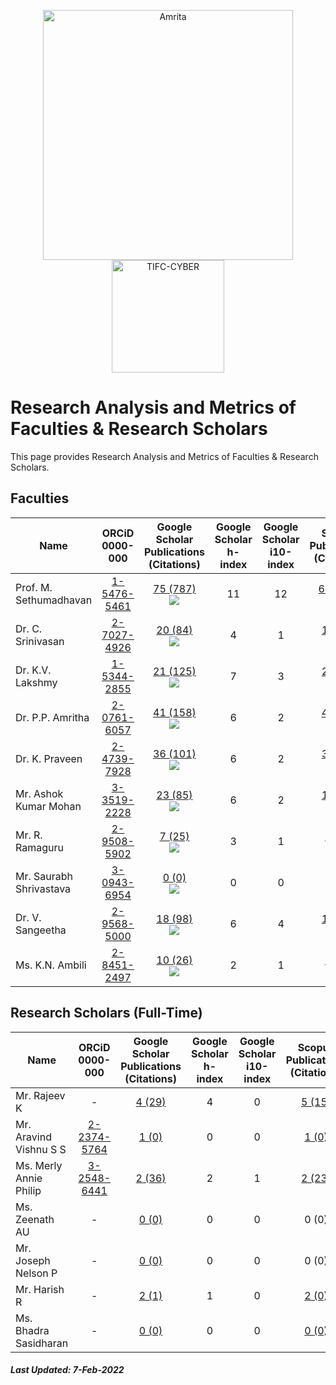 <p align="center">
    <img src="https://amrita-tifac-cyber-blockchain.github.io/Amrita-TIFAC-Cyber-Blockchain/AVV_PNG.png" alt ="Amrita" width="400" />
    <img src="https://amrita.edu/wp-content/uploads/2021/09/1597668744269.jpg" alt ="TIFC-CYBER" width="180" />
</p>

# Research Analysis and Metrics of Faculties & Research Scholars

This page provides Research Analysis and Metrics of Faculties & Research Scholars.

## Faculties

| Name | ORCiD <br/> 0000-000| Google Scholar <br/>Publications (Citations) | Google Scholar   <br/>h-index | Google Scholar <br/>i10-index | Scopus <br/> Publications (Citations) | Scopus <br/> h-index | 
|------|:------:|:---------------------------:|:----------------------:|:------------------------:|:-------------------:|:--------------:|
| Prof. M. Sethumadhavan | [1-5476-5461](https://orcid.org/0000-0001-5476-5461) | [75 (787)](https://scholar.google.co.in/citations?user=Xl_P9V0AAAAJ&hl=en) <br/> ![](https://img.shields.io/badge/Amrita-75-violet)| 11 | 12 | [62 (413)](https://www.scopus.com/authid/detail.uri?authorId=55034101000) <br/> ![](https://img.shields.io/badge/Amrita-75-violet)| 8 | 
| Dr. C. Srinivasan | [2-7027-4926](https://orcid.org/0000-0002-7027-4926) | [20 (84)](https://scholar.google.co.in/citations?user=nlt0DD4AAAAJ&hl=en) <br/> ![](https://img.shields.io/badge/Amrita-20-violet) | 4 | 1 | [18 (51)](https://www.scopus.com/authid/detail.uri?authorId=43261707200) <br/> ![](https://img.shields.io/badge/Amrita-18-violet) | 3 |
| Dr. K.V. Lakshmy | [1-5344-2855](https://orcid.org/0000-0001-5344-2855) | [21 (125)](https://scholar.google.co.in/citations?user=K2n1nh0AAAAJ&hl=en) <br/> ![](https://img.shields.io/badge/Amrita-21-violet) | 7 | 3 | [20 (63)](https://www.scopus.com/authid/detail.uri?authorId=55032484300) <br/> ![](https://img.shields.io/badge/Amrita-20-violet) | 5 |
| Dr. P.P. Amritha | [2-0761-6057](https://orcid.org/0000-0002-0761-6057) | [41 (158)](https://scholar.google.co.in/citations?user=8AwtAWsAAAAJ&hl=en) <br/> ![](https://img.shields.io/badge/Amrita-41-violet)| 6 | 2 | [41 (44)](https://www.scopus.com/authid/detail.uri?authorId=36536628700) <br/> ![](https://img.shields.io/badge/Amrita-41-violet) | 3 |
| Dr. K. Praveen | [2-4739-7928](https://orcid.org/0000-0002-4739-7928) | [36 (101)](https://scholar.google.com/citations?hl=en&user=NHVcW84AAAAJ&hl=en) <br/> ![](https://img.shields.io/badge/Amrita-36-violet) | 6 | 2 | [31 (73)](https://www.scopus.com/authid/detail.uri?authorId=8552046600) <br/> ![](https://img.shields.io/badge/Amrita-31-violet)| 4 |
| Mr. Ashok Kumar Mohan | [3-3519-2228](https://orcid.org/0000-0003-3519-2228) | [23 (85)](https://scholar.google.co.in/citations?user=W6nvRkQAAAAJ&hl=en) <br/> ![](https://img.shields.io/badge/Amrita-23-violet)| 6 | 2 | [15 (36)](https://www.scopus.com/authid/detail.uri?authorId=57195934643) <br/> ![](https://img.shields.io/badge/Amrita-15-violet)| 4 |
| Mr. R. Ramaguru | [2-9508-5902](https://orcid.org/0000-0002-9508-5902) | [7 (25)](https://scholar.google.co.in/citations?user=-DjvKqgAAAAJ&hl=en) <br/> ![](https://img.shields.io/badge/Amrita-6-violet) | 3 | 1 | [5 (15)](https://www.scopus.com/authid/detail.uri?authorId=57210210467) <br/> ![](https://img.shields.io/badge/Amrita-5-violet) | 2 |
| Mr. Saurabh Shrivastava | [3-0943-6954](https://orcid.org/0000-0003-0943-6954) | [0 (0)](https://scholar.google.com/citations?user=QdXcVjUAAAAJ&hl=en) <br/> ![](https://img.shields.io/badge/Amrita-0-violet) | 0 | 0 | 0 (0) <br/> ![](https://img.shields.io/badge/Amrita-0-violet) | 0 | 
| Dr. V. Sangeetha | [2-9568-5000](https://orcid.org/0000-0002-9568-5000) | [18 (98)](https://scholar.google.co.in/citations?user=jaxJad8AAAAJ&hl=en) <br/> ![](https://img.shields.io/badge/Amrita-0-violet) | 6 | 4 | [18 (58)](https://www.scopus.com/authid/detail.uri?authorId=57210551454) <br/> ![](https://img.shields.io/badge/Amrita-0-violet) | 5 |
| Ms. K.N. Ambili | [2-8451-2497](https://orcid.org/0000-0002-8451-2497) | [10 (26)](https://scholar.google.co.in/citations?user=ZWxL_tkAAAAJ&hl=en) <br/> ![](https://img.shields.io/badge/Amrita-1-violet) | 2 | 1 | [1 (13)](https://www.scopus.com/authid/detail.uri?authorId=57200573039) <br/> ![](https://img.shields.io/badge/Amrita-1-violet) | 1 |

## Research Scholars (Full-Time)

| Name | ORCiD <br/> 0000-000| Google Scholar <br/>Publications (Citations) | Google Scholar   <br/>h-index | Google Scholar <br/>i10-index | Scopus <br/> Publications  (Citations) | Scopus <br/> h-index | 
|------|:------:|:---------------------------:|:----------------------:|:------------------------:|:-------------------:|:--------------:|
| Mr. Rajeev K | - | [4 (29)](https://scholar.google.com/citations?user=D9kO6VgAAAAJ&hl=en) | 4 | 0 | [5 (15)](https://www.scopus.com/authid/detail.uri?authorId=56289833000) | 2 | 
| Mr. Aravind Vishnu S S | [2-2374-5764](https://orcid.org/0000-0002-2374-5764) | [1 (0)](https://scholar.google.com/citations?user=8q2B8WYAAAAJ&hl=en) | 0 | 0 | [1 (0)](https://www.scopus.com/authid/detail.uri?authorId=57223096858) | 0 | 
| Ms. Merly Annie Philip | [3-2548-6441](https://orcid.org/0000-0003-2548-6441) | [2 (36)](https://scholar.google.com/citations?&user=k8mFoKoAAAAJ&hl=en) | 2 | 1 | [2 (23)](https://www.scopus.com/authid/detail.uri?authorId=57202992926) | 2 | 
| Ms. Zeenath AU | - | [0 (0)](https://scholar.google.com/citations?user=MugxgaYAAAAJ&hl=en) | 0 | 0 | 0 (0) | 0 | 
| Mr. Joseph Nelson P | - | [0 (0)](https://scholar.google.com/citations?user=RnkThh8AAAAJ&hl=en) | 0 | 0 | 0 (0) | 0 | 
| Mr. Harish R | - | [2 (1)](https://scholar.google.co.in/citations?user=weIsDiIAAAAJ&hl=en) | 1 | 0 | [2 (0)](https://www.scopus.com/authid/detail.uri?authorId=57222348310) | 0 | 
| Ms. Bhadra Sasidharan | - | [0 (0)](https://scholar.google.co.in/citations?user=a&hl=en) | 0 | 0 | [0 (0)](https://www.scopus.com/authid/detail.uri?authorId=0) | 0 | 

##### Last Updated: 7-Feb-2022
